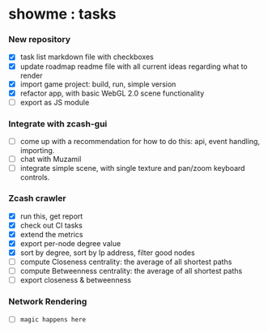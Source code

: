 # showme : tasks


### New repository
* [x] task list markdown file with checkboxes
* [x] update roadmap readme file with all current ideas regarding what to render
* [x] import game project: build, run, simple version
* [x] refactor app, with basic WebGL 2.0 scene functionality
* [ ] export as JS module

### Integrate with zcash-gui
* [ ] come up with a recommendation for how to do this: api, event handling, importing.
* [ ] chat with Muzamil
* [ ] integrate simple scene, with single texture and pan/zoom keyboard controls.

### Zcash crawler
* [x] run this, get report
* [x] check out CI tasks
* [x] extend the metrics
* [x] export per-node degree value
* [x] sort by degree, sort by Ip address, filter good nodes
* [ ] compute Closeness centrality:  the average of all shortest paths
* [ ] compute Betweenness centrality:  the average of all shortest paths
* [ ] export closeness & betweenness

### Network Rendering
* [ ] `magic happens here`
